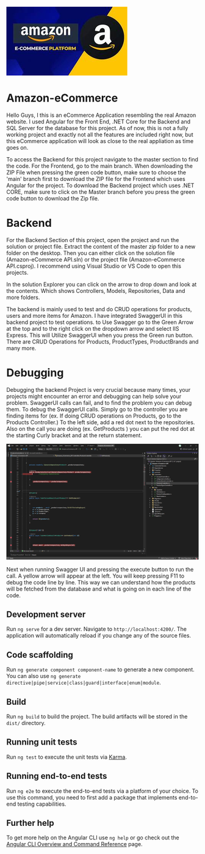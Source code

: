 ![Amazon eCommerce API - Platform](https://github.com/Krishjot8/Amazon-eCommerce/blob/main/Assets/README-images/amazon-platform.png)


# Amazon-eCommerce

Hello Guys, I this is an eCommerce Application resembling the real Amazon website. I used Angular for the Front End, .NET Core for the Backend and SQL Server for the database for this project. As of now, this is not a fully working project and exactly not all the features are included right now, but this eCommerce application will look as close to the real appliation as time goes on.

To access the Backend for this project navigate to the master section to find the code. For the Frontend, go to the main branch. When downloading the ZIP File when pressing the green code button, make sure to choose the 'main' branch first to download the ZIP file for the Frontend which uses Angular for the project. To download the Backend project which uses .NET CORE, make sure to click on the Master branch before you press the green code button to download the Zip file.




# Backend

For the Backend Section of this project, open the project and run the solution or project file. Extract the content of the master zip folder to a new folder on the desktop. Then you can either click on the solution file (Amazon-eCommerce API.sln) or the project file (Amazon-eCommerce API.csproj). I recommend using Visual Studio or VS Code to open  this projects.

In the solution Explorer you can click on the arrow to drop down and look at the contents. Which shows Controllers, Models, Repositories, Data and more folders.

The backend is mainly used to test and do CRUD operations for products, users and more items for Amazon. I have integrated SwaggerUI in this backend project to test operations. to Use Swagger go to the Green Arrow at the top and to the right click on the dropdown arrow and select IIS Express. This will Utilize SwaggerUI when you press the Green run button. There are CRUD Operations for Products, ProductTypes, ProductBrands  and many more.

# Debugging

Debugging the backend Project is very crucial because many times, your projects might encounter an error and debugging can help solve your problem. SwaggerUI calls can fail, and to find the problem you can debug them.
To debug the SwaggerUI calls. Simply go to the controller you are finding items for (ex. If doing CRUD operations on Products, go to the Products Controller.) To the left side, add a red dot next to the repositories. Also on the call you are doing (ex. GetProducts ) you can put the red dot at the starting Curly bracket and at the return statement. 

![Amazon eCommerce API - How to Debug](https://github.com/Krishjot8/Amazon-eCommerce/blob/main/Assets/README-images/Amazon-eCommerce%20API%20-%20How%20to%20Debug.png)







Next when running Swagger UI and pressing the execute button to run the call. A yellow arrow will appear at the left. You will keep pressing F11 to debug the code line by line. This way we can understand how the products will be fetched from the database and what is going on in each line of the code.




## Development server

Run `ng serve` for a dev server. Navigate to `http://localhost:4200/`. The application will automatically reload if you change any of the source files.

## Code scaffolding

Run `ng generate component component-name` to generate a new component. You can also use `ng generate directive|pipe|service|class|guard|interface|enum|module`.

## Build

Run `ng build` to build the project. The build artifacts will be stored in the `dist/` directory.

## Running unit tests

Run `ng test` to execute the unit tests via [Karma](https://karma-runner.github.io).

## Running end-to-end tests

Run `ng e2e` to execute the end-to-end tests via a platform of your choice. To use this command, you need to first add a package that implements end-to-end testing capabilities.

## Further help

To get more help on the Angular CLI use `ng help` or go check out the [Angular CLI Overview and Command Reference](https://angular.io/cli) page.
